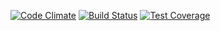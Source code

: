 [![Code Climate](https://codeclimate.com/github/seanchas/graphql/badges/gpa.svg)](https://codeclimate.com/github/seanchas/graphql)
[![Build Status](https://travis-ci.org/seanchas/graphql-rb.svg?branch=master)](https://travis-ci.org/seanchas/graphql-rb)
[![Test Coverage](https://codeclimate.com/github/seanchas/graphql/badges/coverage.svg)](https://codeclimate.com/github/seanchas/graphql/coverage)
